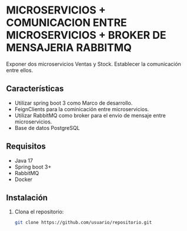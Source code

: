 # MICROSERVICIOS + COMUNICACION ENTRE MICROSERVICIOS + BROKER DE MENSAJERIA RABBITMQ

Exponer dos microservicios Ventas y Stock. Establecer la comunicación entre ellos.

## Características

- Utilizar spring boot 3 como Marco de desarrollo.
- FeignClients para la cominicación entre microservicios.
- Utilizar RabbitMQ como broker para el envio de mensaje entre microservicios.
- Base de datos PostgreSQL

## Requisitos

- Java 17
- Spring boot 3+
- RabbitMQ
- Docker

## Instalación

1. Clona el repositorio:
   ```bash
   git clone https://github.com/usuario/repositorio.git
